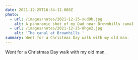 ```yaml
---
date: 2021-12-25T16:34:12.080Z
photo:
  - url: /images/notes/2021-12-25-xud9h.jpg
    alt: A panoramic shot of my Dad near Brownhills canal
  - url: /images/notes/2021-12-25-8hge2.jpg
    alt: 'The canal at Brownhills '
summary: Went for a Christmas Day walk with my old man.
---
```

Went for a Christmas Day walk with my old man. 
